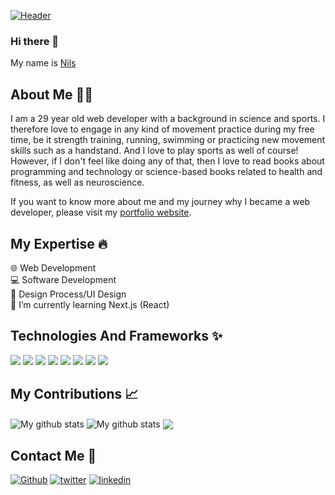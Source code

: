 [![Header](https://i.skyrock.net/8818/11928818/pics/292997350.gif "Header")](https://www.nilsjonas.com)

### Hi there 👋

My name is [Nils](https://www.nilsjonas.com)

## About Me 👱🏻

I am a 29 year old web developer with a background in science and sports. I therefore love to engage in any kind of movement practice during my free time, be it strength training, running, swimming or practicing new movement skills such as a handstand. And I love to play sports as well of course! However, if I don't feel like doing any of that, then I love to read books about programming and technology or science-based books related to health and fitness, as well as neuroscience.

If you want to know more about me and my journey why I became a web developer, please visit my [portfolio website](https://nilsjonas.com/about.html).

## My Expertise 🔥

🌐 Web Development  
💻 Software Development  
🎨 Design Process/UI Design  
🌱 I’m currently learning Next.js (React)


## Technologies And Frameworks ✨

<p>
  <img src="https://img.shields.io/badge/javascript-fff000?style=for-the-badge&logo=javascript&logoColor=000000" />
  <img src="https://img.shields.io/badge/HTML-FF5733?style=for-the-badge&logo=html&logoColor=ffffff" />
  <img src="https://img.shields.io/badge/CSS-1E90FF?style=for-the-badge&logo=css&logoColor=ffffff" />
  <img src="https://img.shields.io/badge/React-20232A?style=for-the-badge&logo=react&logoColor=61DAFB" />
  <img src="https://img.shields.io/badge/Bootstrap-563D7C?style=for-the-badge&logo=bootstrap&logoColor=white" />
  <img src="https://img.shields.io/badge/Tailwind_CSS-38B2AC?style=for-the-badge&logo=tailwind-css&logoColor=white" />
  <img src="https://img.shields.io/badge/bulma-F8F8FF?style=for-the-badge&logo=bulma&logoColor=40E0D0" />
  <img src="https://img.shields.io/badge/jQuery-0769AD?style=for-the-badge&logo=jquery&logoColor=white" />
</p>

## My Contributions 📈

<img align="center" src="https://github-readme-streak-stats.herokuapp.com?user=NilsLjungberg&theme=vue-dark&hide_border=true&date_format=M%20j%5B%2C%20Y%5D" alt="My github stats" />

<img align="center" src="https://github-readme-stats.vercel.app/api?username=NilsLjungberg&show_icons=true&include_all_commits=true&theme=cobalt&hide_border=true" alt="My github stats" /> 

<img align="center" src="https://github-readme-stats.vercel.app/api/top-langs/?username=NilsLjungberg&layout=compact&theme=cobalt&hide_border=true" />

## Contact Me 🤝

[<img alt="Github" src="https://img.shields.io/badge/GitHub-%2312100E.svg?&style=for-the-badge&logo=Github&logoColor=white" />](https://github.com/nilsljungberg) [<img alt="twitter" src="https://img.shields.io/badge/twitter-%231DA1F2.svg?&style=for-the-badge&logo=twitter&logoColor=white" />](https://twitter.com/nils_ljungberg) [<img alt="linkedin" src="https://img.shields.io/badge/linkedin-%230077B5.svg?&style=for-the-badge&logo=linkedin&logoColor=white" />](https://www.linkedin.com/in/nils-ljungberg/)


<!--
**NilsLjungberg/NilsLjungberg** is a ✨ _special_ ✨ repository because its `README.md` (this file) appears on your GitHub profile.

Here are some ideas to get you started:

- 🔭 I’m currently working on ...
- 🌱 I’m currently learning ...
- 👯 I’m looking to collaborate on ...
- 🤔 I’m looking for help with ...
- 💬 Ask me about ...
- 📫 How to reach me: ...
- 😄 Pronouns: ...
- ⚡ Fun fact: ...
-->
